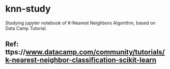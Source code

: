 # knn-study

Studying jupyter notebook of K-Nearest Neighbors Algorithm, based on Data Camp Tutorial.

## Ref: ttps://www.datacamp.com/community/tutorials/k-nearest-neighbor-classification-scikit-learn